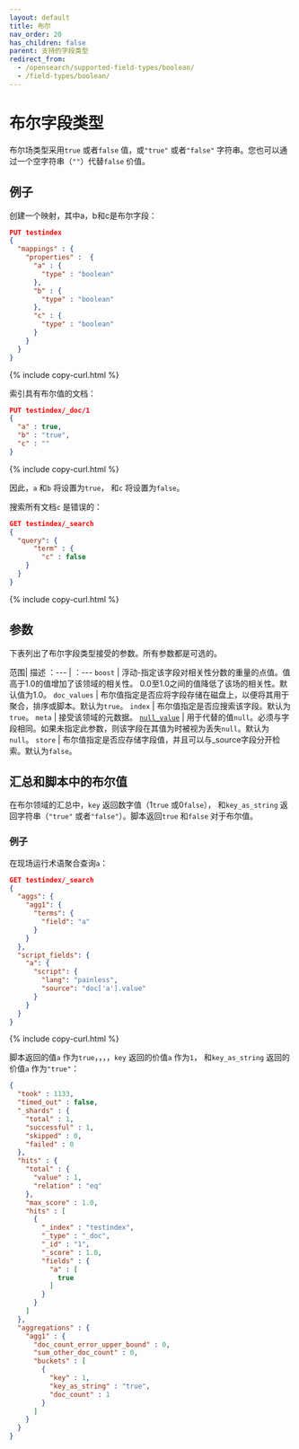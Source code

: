 ```yaml
---
layout: default
title: 布尔
nav_order: 20
has_children: false
parent: 支持的字段类型
redirect_from:
  - /opensearch/supported-field-types/boolean/
  - /field-types/boolean/
---
```


# 布尔字段类型

布尔场类型采用`true` 或者`false` 值，或`"true"` 或者`"false"` 字符串。您也可以通过一个空字符串（`""`）代替`false` 价值。

## 例子

创建一个映射，其中a，b和c是布尔字段：

```json
PUT testindex
{
  "mappings" : {
    "properties" :  {
      "a" : {
        "type" : "boolean"
      },
      "b" : {
        "type" : "boolean"
      },
      "c" : {
        "type" : "boolean"
      }
    }
  }
}
```
{% include copy-curl.html %}

索引具有布尔值的文档：

```json
PUT testindex/_doc/1 
{
  "a" : true,
  "b" : "true",
  "c" : ""
}
```
{% include copy-curl.html %}

因此，`a` 和`b` 将设置为`true`， 和`c` 将设置为`false`。

搜索所有文档`c` 是错误的：

```json
GET testindex/_search 
{
  "query": {
      "term" : {
        "c" : false
    }
  }
}
```
{% include copy-curl.html %}

## 参数

下表列出了布尔字段类型接受的参数。所有参数都是可选的。

范围| 描述
：--- | ：--- 
`boost` | 浮动-指定该字段对相关性分数的重量的点值。值高于1.0的值增加了该领域的相关性。 0.0至1.0之间的值降低了该场的相关性。默认值为1.0。
`doc_values` | 布尔值指定是否应将字段存储在磁盘上，以便将其用于聚合，排序或脚本。默认为`true`。
`index` | 布尔值指定是否应搜索该字段。默认为`true`。
`meta` | 接受该领域的元数据。
[`null_value`]({{site.url}}{{site.baseurl}}/opensearch/supported-field-types/index#null-value) | 用于代替的值`null`。必须与字段相同。如果未指定此参数，则该字段在其值为时被视为丢失`null`。默认为`null`。
`store` | 布尔值指定是否应存储字段值，并且可以与_source字段分开检索。默认为`false`。

## 汇总和脚本中的布尔值

在布尔领域的汇总中，`key` 返回数字值（1`true` 或0`false`）， 和`key_as_string` 返回字符串（`"true"` 或者`"false"`）。脚本返回`true` 和`false` 对于布尔值。

### 例子

在现场运行术语聚合查询`a`：

```json
GET testindex/_search
{
  "aggs": {
    "agg1": {
      "terms": {
        "field": "a"
      }
    }
  },
  "script_fields": {
    "a": {
      "script": {
        "lang": "painless",
        "source": "doc['a'].value"
      }
    }
  }
}
```
{% include copy-curl.html %}

脚本返回的值`a` 作为`true`，，，，`key` 返回的价值`a` 作为`1`， 和`key_as_string` 返回的价值`a` 作为`"true"`：

```json
{
  "took" : 1133,
  "timed_out" : false,
  "_shards" : {
    "total" : 1,
    "successful" : 1,
    "skipped" : 0,
    "failed" : 0
  },
  "hits" : {
    "total" : {
      "value" : 1,
      "relation" : "eq"
    },
    "max_score" : 1.0,
    "hits" : [
      {
        "_index" : "testindex",
        "_type" : "_doc",
        "_id" : "1",
        "_score" : 1.0,
        "fields" : {
          "a" : [
            true
          ]
        }
      }
    ]
  },
  "aggregations" : {
    "agg1" : {
      "doc_count_error_upper_bound" : 0,
      "sum_other_doc_count" : 0,
      "buckets" : [
        {
          "key" : 1,
          "key_as_string" : "true",
          "doc_count" : 1
        }
      ]
    }
  }
}
```

